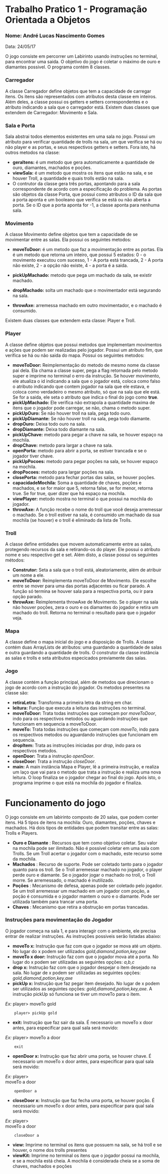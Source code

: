 # Trabalho Pratico 1 - Programação Orientada a Objetos
### Nome: André Lucas Nascimento Gomes
Data: 24/05/17


O jogo consiste em percorrer um Labirinto usando instruções no terminal, para encontrar uma saida. O objetivo do jogo é coletar o máximo de ouro e diamantes possivel. O programa contém 8 classes. 

### Carregador

A classe Carregador define objetos que tem a capacidade de carregar itens. Os itens são representados com atributos desta classe em inteiros. Além deles, a classe possui os getters e setters correspondentes e o atributo indicando a sala que o carregador está. Existem duas classes que extendem de Carregador: Movimento e Sala.

### Sala e Porta

Sala abstrai todos elementos existentes em uma sala no jogo. Possui um atributo para verificar quantidade de trolls na sala, um que verifica se há ou não player e as portas, e seus respectivos getters e setters. Fora isto, há outros metodos na classe:
- **geraItens:** é um metodo que gera automaticamente a quantidade de ouro, diamantes, machados e poções.
- **viewSala:** é um metodo que mostra os itens que estão na sala, e se houver Troll, a quantidade e quais trolls estão na sala.
- O contrutor da classe gera três portas, apontando para a sala correspondente de acordo com a especificação do problema.
As portas são objetos da classe Porta, que possui como atributos o ID da sala que a porta aponta e um booleano que verifica se está ou não aberta a porta. Se o ID que a porta aponta for -1, a classe aponta para nenhuma sala.

### Movimento

A classe Movimento define objetos que tem a capacidade de se movimentar entre as salas. Ela possui os seguintes metodos:
- **moveToDoor:** é um metodo que faz a movimentação entre as portas. Ela é um metodo que retorna um inteiro, que possui 5 estados: 0 - o movimento executou com sucesso, 1 - A porta está trancada, 2 - A porta não existe, 2 - a opção não existe, 4 - a porta é a saida.
- **pickUpMachado:** metodo que pega um machado da sala, se existir machado.

- **dropMachado:** solta um machado que o movimentador está segurando na sala.

- **throwAxe:** arremessa machado em outro movimentador, e o machado é consumido.

Existem duas classes que extendem esta classe: Player e Troll.

### Player

A classe define objetos que possui metodos que implementam movimentos e ações que podem ser realizadas pelo jogador. Possui um atributo fim, que verifica se há ou não saida do mapa. Possui os seguintes metodos:
- **moveToDoor:** Reimplementação do metodo de mesmo nome da classe pai dela. Ela chama a classe super, pega a flag retornada pelo metodo super e imprime no terminal o erro da instrução. Se houver movimento, ele atualiza o id indicando a sala que o jogador está, coloca como falso o atributo indicando que contem jogador na sala que ele estava, e coloca como verdadeiro o mesmo atributo, só que na sala que ele está. Se for a saida, ele seta o atributo que indica o final do jogo como **true**.
- **pickUpMachado:** Ele verifica não extrapola a quantidade maxima de itens que o jogador pode carregar, se não, chama o metodo super.
- **pickUpOuro:** Se não houver troll na sala, pega todo ouro.
- **pickUpDiamante:** Se não houver troll na sala, pega todo diamante.
- **dropOuro:** Deixa todo ouro na sala.
- **dropDiamante:** Deixa todo diamante na sala.
- **pickUpChave:** metodo para pegar a chave na sala, se houver espaço na mochila.
- **dropChave:** metodo para largar a chave na sala.
- **openPorta:** metodo para abrir a porta, se estiver trancada e se o jogador tiver chave.
- **pickUpPocoes:** metodo para pegar poções na sala, se houver espaço na mochila.
- **dropPocoes:** metodo para largar poções na sala.
- **closePorta:** metodo para fechar portas das salas, se houver poções.
- **capacidadeMochila:** Soma a quantidade de chaves, poções e machados, e se for maior que 5, retorna false, se for menor, retorna true. Se for true, quer dizer que há espaço na mochila.
- **viewPlayer:** metodo mostra no terminal o que possui na mochila do jogador.
- **throwAxe:** A função recebe o nome do troll que você deseja arremessar o machado. Se o troll estiver na sala, é consumido um machado da sua mochila (se houver) e o troll é eliminado da lista de Trolls.

### Troll

A classe define entidades que movem automaticamente entre as salas, protegendo recursos da sala e retirando-os do player. Ele possui o atributo nome e seu respectivo get e set. Além disto, a classe possui os seguintes métodos:
- **Construtor:** Seta a sala que o troll está, aleatoriamente, além de atribuir um nome a ele.
- **moveToDoor:** Reimplementa moveToDoor de Movimento. Ele escolhe entre se mover para uma das portas adjacentes ou ficar parado. A função só termina se houver sala para a respectiva porta, ou ir para opção parado.
- **throwAxe:** Reimplementa throwAxe de Movimento. Se o player na sala não houver poções, zera o ouro e os diamantes do jogador e retira um machado do troll. Retorna no terminal o resultado para que o jogador veja.

### Mapa

A classe define o mapa inicial do jogo e a disposição de Trolls. A classe contém duas ArrayLists de atributos: uma guardando a quantidade de salas e outra guardando a quantidade de trolls. O construtor da classe instância as salas e trolls e seta atributos especicados previamente das salas.


### Jogo

A classe contém a função principal, além de metodos que direcionam o jogo de acordo com a instrução do jogador. Os metodos presentes na classe são:
- **retiraLetra:** Transforma a primeira letra da string em char.
- **leitura:** Função que executa a leitura das instruções no terminal.
- **moveToDoor:** Trata todas instruções que começam por *moveToDoor*, indo para os respectivos metodos ou aguardando instruções que funcionam em sequencia a moveToDoor.
- **moveTo:** Trata todas instruções que começam com *moveTo*, indo para os respectivos metodos ou aguardando instruções que funcionam em sequencia.
- **dropItem:** Trata as instruções iniciadas por *drop*, indo para os respectivos metodos.
- **openDoor:** Trata a instrução *openDoor*.
- **closeDoor:** Trata a instrução *closeDoor*.
- **main:** A main instância Mapa e Player, lê a primeira instrução, e realiza um laço que vai para o metodo que trata a instrução e realiza uma nova leitura. O loop finaliza se o jogador chegar ao final do jogo. Após isto, o programa imprime o que está na mochila do jogador e finaliza.


# Funcionamento do jogo

O jogo consiste em um labirinto composto de 20 salas, que podem conter itens. Há 5 tipos de itens na mochila: Ouro, diamantes, poções, chaves e machados. Há dois tipos de entidades que podem transitar entre as salas: Trolls e Players.

- **Ouro e Diamante** : Recursos que tem como objetivo coletar. Seu valor na mochila pode ser ilimitado. Não é possivel coletar em uma sala com Trolls. Se um Troll acertar o jogador com o machado, este recurso some da mochila.
- **Machados** : Recurso de suporte. Pode ser coletado tanto para o jogador quanto para os troll. Se o Troll arremessar machado no jogador, o player perde ouro e diamante. Se o jogador jogar o machado no troll, o Troll morre. Se arremessado, o machado é inutilizado.
- **Poções** : Mecanismo de defesa, apenas pode ser coletado pelo jogador. Se um troll arremessar um machado em um jogador com poção, a poção é consumida e o jogador mantem o ouro e o diamante. Pode ser utilizada também para trancar uma porta.
- **Chaves** : Mecanismo que retira a obstrução em portas trancadas. 

### Instruções para movimentação do Jogador

O jogador começa na sala 1, e para interagir com o ambiente, ele precisa entrar de realizar instruções. As instruções possiveis serão listadas abaixo:
- **moveTo x:** Instrução que faz com que o jogador se mova até um objeto. No lugar do x podem ser utilizados *gold,diamond,potion,key,axe*
- **moveTo x door:** Instrução faz com que o jogador mova até a porta. No lugar do x podem ser utilizadas as seguintes opções: *a,b,c*
- **drop x:** Instrução faz com que o jogador despejar o item desejado na sala. No lugar de x podem ser utilizadas as seguintes opções: *gold,diamond,potion,key,axe*
- **pickUp x:** Instrução que faz pegar item desejado. No lugar de x podem ser utilizados as seguintes opções: *gold,diamond,potion,key,axe*. A instrução pickUp só funciona se tiver um moveTo para o item. 

*Ex:*
		player> moveTo gold

		player> pickUp gold

- **exit:** Instrução que faz sair da sala. É necessario um moveTo x door antes, para especificar para qual sala será movido:

*Ex:* 
		player>	moveTo a door

		exit

- **openDoor x:** Instrução que faz abrir uma porta, se houver chave. É necessario um moveTo x door antes, para especificar para qual sala será movido:

*Ex:* player>	
		moveTo a door

		openDoor a

- **closeDoor x:** Instrução que faz fecha uma porta, se houver poção. É necessario um moveTo x door antes, para especificar para qual sala será movido:

*Ex:* player>	
		moveTo a door

		closeDoor a

- **view:** Imprime no terminal os itens que possuem na sala, se há troll e se houver, o nome dos trolls presentes
- **viewKit:** Imprime no terminal os itens que o jogador possui na mochila, e se a mochila está cheia. A mochila é considerada cheia se a soma de chaves, machados e poções
